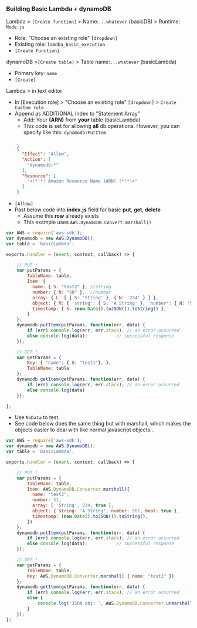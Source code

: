 ### Building Basic Lambda + dynamoDB

Lambda > `[Create function]` > Name:`...whatever` (basicDB) > Runtime: `Node.js`
- Role: "Choose an existing role" `[dropdown]`
- Existing role: `lamdba_basic_execution`
- `[Create Function]`

dynamoDB >`[Create table]` > Table name:`...whatever` (basicLambda)
- Primary key: `name`
- `[Create]`

Lambda > in text editor
- In [Execution role] > "Choose an existing role" `[dropdown]` > `Create Custom role`
- Append as ADDITIONAL Index to "Statement Array"
  - Add: Your **(ARN)** from **your** table (basicLambda)
  - This code is set for allowing **all** db operations. However, you can specify like this: `dynamodb:PutItem`

```json
    ,
    {
      "Effect": "Allow",
      "Action": [
        "dynamodb:*"
      ],
      "Resource": [
        "<!*!*! Amazon Resource Name (ARN) !*!*!>"
      ]
    }
```
- `[Allow]`
- Past below code into **index.js** field for basic **put**, **get**, **delete**
  - Assume this **row** already exists
  - This example uses `AWS.DynamoDB.Convert.marshall()`

```javascript
var AWS = require('aws-sdk');
var dynamodb = new AWS.DynamoDB();
var table = 'basicLambda';

exports.handler = (event, context, callback) => {

    // PUT !
    var putParams = {
        TableName: table,
        Item: {
          name: { S: "test2" }, //string
          number: { N: "50" },  //number
          array: { L: [ { S: 'String' }, { N: '234' } ] },
          object: { M: { 'string': { S: 'A String' }, 'number': { N: '567' } } },
          timestamp: { S: (new Date().toJSON()).toString() },
        }
    };
    dynamodb.putItem(putParams, function(err, data) {
        if (err) console.log(err, err.stack); // an error occurred
        else console.log(data);           // successful response
    });

    // GET !
    var getParams = {
        Key: { "name": { S: "test1"}, },
        TableName: table
    };
    dynamodb.getItem(getParams, function(err, data) {
        if (err) console.log(err, err.stack); // an error occurred
        else console.log(data)
    });

};
```

- Use `NoData` to test.
- See code below does the same thing but with marshall, which makes the objects easier to deal with like normal javascript objects...

```javascript
var AWS = require('aws-sdk');
var dynamodb = new AWS.DynamoDB();
var table = 'basicLambda';

exports.handler = (event, context, callback) => {

    // PUT !
    var putParams = {
        TableName: table,
        Item: AWS.DynamoDB.Converter.marshall({
          name: "test3",
          number: 51,
          array: [ 'String', 234, true ],
          object: { string: 'A String', number: 567, bool: true },
          timestamp: (new Date().toJSON()).toString(),
        })
    };
    dynamodb.putItem(putParams, function(err, data) {
        if (err) console.log(err, err.stack); // an error occurred
        else console.log(data);           // successful response
    });

    // GET !
    var getParams = {
        TableName: table,
        Key: AWS.DynamoDB.Converter.marshall( { name: "test1" })
    };
    dynamodb.getItem(getParams, function(err, data) {
        if (err) console.log(err, err.stack); // an error occurred
        else {
            console.log('JSON obj: ', AWS.DynamoDB.Converter.unmarshall(data.Item))
        }
    });
};
```
